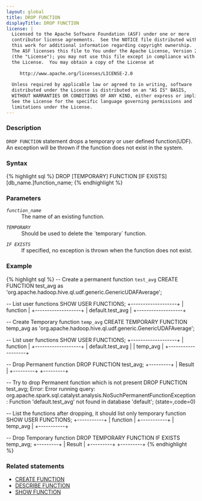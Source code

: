 ```yaml
---
layout: global
title: DROP FUNCTION
displayTitle: DROP FUNCTION 
license: |
  Licensed to the Apache Software Foundation (ASF) under one or more
  contributor license agreements.  See the NOTICE file distributed with
  this work for additional information regarding copyright ownership.
  The ASF licenses this file to You under the Apache License, Version 2.0
  (the "License"); you may not use this file except in compliance with
  the License.  You may obtain a copy of the License at
 
     http://www.apache.org/licenses/LICENSE-2.0
 
  Unless required by applicable law or agreed to in writing, software
  distributed under the License is distributed on an "AS IS" BASIS,
  WITHOUT WARRANTIES OR CONDITIONS OF ANY KIND, either express or implied.
  See the License for the specific language governing permissions and
  limitations under the License.
---
```


### Description
`DROP FUNCTION` statement drops a temporary or user defined function(UDF). An exception will be thrown if the function does not exist
 in the system. 

### Syntax
{% highlight sql %}
DROP [TEMPORARY] FUNCTION [IF EXISTS] [db_name.]function_name;
{% endhighlight %}


### Parameters

<dl>
  <dt><code><em>function_name</em></code></dt>
  <dd>The name of an existing function.</dd>
</dl>

<dl>
  <dt><code><em>TEMPORARY</em></code></dt>
  <dd>Should be used to delete the `temporary` function.</dd>
</dl>

<dl>
  <dt><code><em>IF EXISTS</em></code></dt>
  <dd>If specified, no exception is thrown when the function does not exist.</dd>
</dl>

### Example
{% highlight sql %}
-- Create a permanent function `test_avg`
CREATE FUNCTION test_avg as 'org.apache.hadoop.hive.ql.udf.generic.GenericUDAFAverage';

-- List user functions
SHOW USER FUNCTIONS;
  +-------------------+
  |     function      |
  +-------------------+
  | default.test_avg  |
  +-------------------+

-- Create Temporary function `temp_avg`
CREATE TEMPORARY FUNCTION temp_avg as 'org.apache.hadoop.hive.ql.udf.generic.GenericUDAFAverage';

-- List user functions
SHOW USER FUNCTIONS;
  +-------------------+
  |     function      |
  +-------------------+
  | default.test_avg  |
  | temp_avg          |
  +-------------------+

-- Drop Permanent function
DROP FUNCTION test_avg;
  +---------+
  | Result  |
  +---------+
  +---------+

-- Try to drop Permanent function which is not present
DROP FUNCTION test_avg;
  Error: Error running query:
  org.apache.spark.sql.catalyst.analysis.NoSuchPermanentFunctionException:
  Function 'default.test_avg' not found in database 'default'; (state=,code=0)

-- List the functions after dropping, it should list only temporary function
SHOW USER FUNCTIONS;
  +-----------+
  | function  |
  +-----------+
  | temp_avg  |
  +-----------+
  
-- Drop Temporary function
DROP TEMPORARY FUNCTION IF EXISTS temp_avg;
  +---------+
  | Result  |
  +---------+
  +---------+
{% endhighlight %}
### Related statements
- [CREATE FUNCTION](sql-ref-syntax-ddl-create-function.html)
- [DESCRIBE FUNCTION](sql-ref-syntax-aux-describe-function.html)
- [SHOW FUNCTION](sql-ref-syntax-aux-show-functions.html)